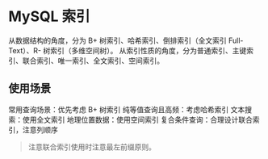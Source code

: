 # MySQL 索引

从数据结构的角度，分为 B+ 树索引、哈希索引、倒排索引（全文索引 Full-Text）、R- 树索引（多维空间树）。
从索引性质的角度，分为普通索引、主键索引、联合索引、唯一索引、全文索引、空间索引。

## 使用场景

常用查询场景：优先考虑 B+ 树索引
纯等值查询且高频：考虑哈希索引
文本搜索：使用全文索引
地理位置数据：使用空间索引
复合条件查询：合理设计联合索引，注意列顺序

> 注意联合索引使用时注意最左前缀原则。
